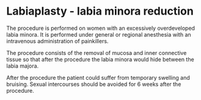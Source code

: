 # Labiaplasty - labia minora reduction

The procedure is performed on women with an excessively overdeveloped labia minora. It is performed under general or regional anesthesia with an intravenous administration of painkillers.

The procedure consists of the removal of mucosa and inner connective tissue so that after the procedure the labia minora would hide between the labia majora.

After the procedure the patient could suffer from temporary swelling and bruising. Sexual intercourses should be avoided for 6 weeks after the procedure.
